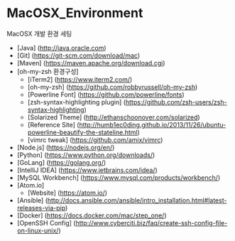 # MacOSX_Environment
MacOSX 개발 환경 세팅

* [Java] (http://java.oracle.com)
* [Git] (https://git-scm.com/download/mac)
* [Maven] (https://maven.apache.org/download.cgi)
* [oh-my-zsh 환경구성]
  - [iTerm2] (https://www.iterm2.com/)
  - [oh-my-zsh] (https://github.com/robbyrussell/oh-my-zsh)
  - [Powerline Font] (https://github.com/powerline/fonts)
  - [zsh-syntax-highlighting plugin] (https://github.com/zsh-users/zsh-syntax-highlighting)
  - [Solarized Theme] (http://ethanschoonover.com/solarized)
  - [Reference Site] (http://humb1ec0ding.github.io/2013/11/26/ubuntu-powerline-beautify-the-stateline.html)
  - [vimrc tweak] (https://github.com/amix/vimrc)
* [Node.js] (https://nodejs.org/en/)
* [Python] (https://www.python.org/downloads/)
* [GoLang] (https://golang.org/)
* [IntelliJ IDEA] (https://www.jetbrains.com/idea/)
* [MySQL Workbench] (https://www.mysql.com/products/workbench/)
* [Atom.io]
  - [Website] (https://atom.io/)
* [Ansible] (http://docs.ansible.com/ansible/intro_installation.html#latest-releases-via-pip)
* [Docker] (https://docs.docker.com/mac/step_one/)
* [OpenSSH Config] (http://www.cyberciti.biz/faq/create-ssh-config-file-on-linux-unix/)
